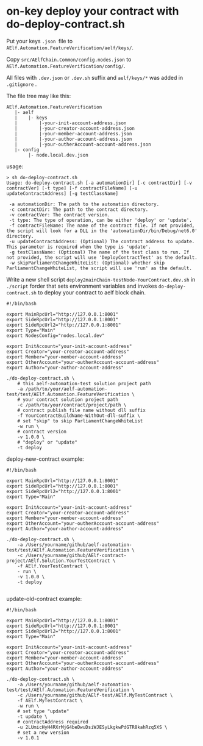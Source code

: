 # on-key deploy your contract with do-deploy-contract.sh

Put your keys `.json `file to `AElf.Automation.FeatureVerification/aelf/keys/`.

Copy `src/AElfChain.Common/config.nodes.json` to `AElf.Automation.FeatureVerification/config/`.

All files with `.dev.json` or `.dev.sh` suffix and `aelf/keys/*` was added in `.gitignore` .

The file tree may like this:

```shell
AElf.Automation.FeatureVerification
   |- aelf
   |    |- keys
   |        |-your-init-account-address.json
   |        |-your-creator-account-address.json
   |        |-your-member-account-address.json
   |        |-your-author-account-address.json
   |        |-your-outherAccount-account-address.json
   |- config
        |- node.local.dev.json

```

usage:

```shell
> sh do-deploy-contract.sh 
Usage: do-deploy-contract.sh [-a automationDir] [-c contractDir] [-v contractVer] [-t type] [-f contractFileName] [-u updateContractAddress] [-g testClassName]

 -a automationDir: The path to the automation directory.
 -c contractDir: The path to the contract directory.
 -v contractVer: The contract version.
 -t type: The type of operation, can be either 'deploy' or 'update'.
 -f contractFileName: The name of the contract file. If not provided, the script will look for a DLL in the 'automationDir/bin/Debug/net6.0' directory.
 -u updateContractAddress: (Optional) The contract address to update. This parameter is required when the type is 'update'.
 -g testClassName: (Optional) The name of the test class to run. If not provided, the script will use 'DeployContractTest' as the default.
 -w skipParliamentChangeWhiteList: (Optional) whether skip ParliamentChangeWhiteList, the script will use 'run' as the default.

```

Write a new shell script `deploy2mainChain-testNode-YourContract.dev.sh` in `./script` forder that sets environment variables 
and invokes `do-deploy-contract.sh` to deploy your contract to aelf block chain.

```shell
#!/bin/bash

export MainRpcUrl="http://127.0.0.1:8001"
export SideRpcUrl="http://127.0.0.1:8001"
export SideRpcUrl2="http://127.0.0.1:8001"
export Type="Main"
export NodesConfig="nodes.local.dev"

export InitAccount="your-init-account-address"
export Creator="your-creator-account-address"
export Member="your-member-account-address"
export OtherAccount="your-outherAccount-account-address"
export Author="your-author-account-address"

./do-deploy-contract.sh \
    # this aelf-automation-test solution project path
	-a /path/to/your/aelf-automation-test/test/AElf.Automation.FeatureVerification \
	# your contract solution project path
	-c /path/to/your/contract/project/path \
	# contract publish file name without dll suffix
	-f YourContractBuildName-WithOut-dll-suffix \
	# set "skip" to skip ParliamentChangeWhiteList
	-w run \
	# contract version
	-v 1.0.0 \
	# "deploy" or "update"
	-t deploy
```

deploy-new-contract example:

```shell
#!/bin/bash

export MainRpcUrl="http://127.0.0.1:8001"
export SideRpcUrl="http://127.0.0.1:8001"
export SideRpcUrl2="http://127.0.0.1:8001"
export Type="Main"

export InitAccount="your-init-account-address"
export Creator="your-creator-account-address"
export Member="your-member-account-address"
export OtherAccount="your-outherAccount-account-address"
export Author="your-author-account-address"

./do-deploy-contract.sh \
	-a /Users/yourname/github/aelf-automation-test/test/AElf.Automation.FeatureVerification \
	-c /Users/yourname/github/AElf-contract-project/AElf.Solution.YourTestContract \
	-f AElf.YourTestContract \
	- run \
	-v 1.0.0 \
	-t deploy
	
```

update-old-contract example:

```shell
#!/bin/bash

export MainRpcUrl="http://127.0.0.1:8001"
export SideRpcUrl="http://127.0.0.1:8001"
export SideRpcUrl2="http://127.0.0.1:8001"
export Type="Main"

export InitAccount="your-init-account-address"
export Creator="your-creator-account-address"
export Member="your-member-account-address"
export OtherAccount="your-outherAccount-account-address"
export Author="your-author-account-address"

./do-deploy-contract.sh \
	-a /Users/yourname/github/aelf-automation-test/test/AElf.Automation.FeatureVerification \
	-c /Users/yourname/github/AElf-test/AElf.MyTestContract \
	-f AElf.MyTestContract \
	-w run \
	# set type "update"
	-t update \
	# contractAddress required
	-u 2LUmicHyH4RXrMjG4beDwuDsiWJESyLkgkwPdGTR8kahRzq5XS \
	# set a new version
	-v 1.0.1
	
```

